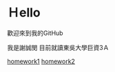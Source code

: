 # Ｈello 
歡迎來到我的GitHub


我是謝誠閔
目前就讀東吳大學巨資3Ａ

  [homework1](https://github.com/qsceszwdvrdx/hello/tree/master/homework1)
  [homework2](https://github.com/qsceszwdvrdx/hello/tree/master/homework2)
